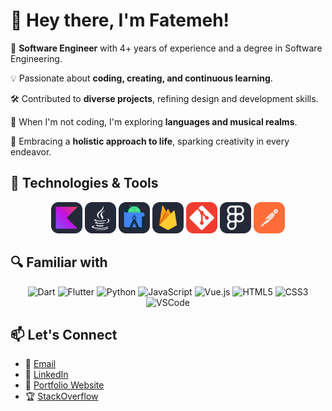 # 👋 Hey there, I'm Fatemeh!

🚀 **Software Engineer** with 4+ years of experience and a degree in Software Engineering.

💡 Passionate about **coding, creating, and continuous learning**.

🛠️ Contributed to **diverse projects**, refining design and development skills.

🎵 When I'm not coding, I'm exploring **languages and musical realms**.

🌌 Embracing a **holistic approach to life**, sparking creativity in every endeavor.

## 🔧 Technologies & Tools

<p align="center">
  <img src="https://raw.githubusercontent.com/tandpfun/skill-icons/59059d9d1a2c092696dc66e00931cc1181a4ce1f/icons/Kotlin-Dark.svg" alt="Kotlin" width="50"/> 
  <img src="https://raw.githubusercontent.com/tandpfun/skill-icons/59059d9d1a2c092696dc66e00931cc1181a4ce1f/icons/Java-Dark.svg" alt="Java" width="50"/> 
  <img src="https://raw.githubusercontent.com/tandpfun/skill-icons/59059d9d1a2c092696dc66e00931cc1181a4ce1f/icons/AndroidStudio-Dark.svg" alt="Android Studio" width="50"/> 
  <img src="https://raw.githubusercontent.com/tandpfun/skill-icons/59059d9d1a2c092696dc66e00931cc1181a4ce1f/icons/Firebase-Dark.svg" alt="Firebase" width="50"/> 
  <img src="https://raw.githubusercontent.com/tandpfun/skill-icons/59059d9d1a2c092696dc66e00931cc1181a4ce1f/icons/Git.svg" alt="Git" width="50"/> 
  <img src="https://raw.githubusercontent.com/tandpfun/skill-icons/59059d9d1a2c092696dc66e00931cc1181a4ce1f/icons/Figma-Dark.svg" alt="Figma" width="50"/> 
  <img src="https://raw.githubusercontent.com/tandpfun/skill-icons/59059d9d1a2c092696dc66e00931cc1181a4ce1f/icons/Postman.svg" alt="Postman" width="50"/>
</p>

## 🔍 Familiar with

<p align="center">
  <img src="https://cdn.jsdelivr.net/gh/devicons/devicon/icons/dart/dart-original.svg" alt="Dart" width="30"/> 
  <img src="https://cdn.jsdelivr.net/gh/devicons/devicon/icons/flutter/flutter-original.svg" alt="Flutter" width="30"/> 
  <img src="https://cdn.jsdelivr.net/gh/devicons/devicon/icons/python/python-original.svg" alt="Python" width="30"/> 
  <img src="https://cdn.jsdelivr.net/gh/devicons/devicon/icons/javascript/javascript-original.svg" alt="JavaScript" width="30"/> 
  <img src="https://cdn.jsdelivr.net/gh/devicons/devicon/icons/vuejs/vuejs-original.svg" alt="Vue.js" width="30"/> 
  <img src="https://cdn.jsdelivr.net/gh/devicons/devicon/icons/html5/html5-original.svg" alt="HTML5" width="30"/> 
  <img src="https://cdn.jsdelivr.net/gh/devicons/devicon/icons/css3/css3-original.svg" alt="CSS3" width="30"/> 
  <img src="https://cdn.jsdelivr.net/gh/devicons/devicon/icons/vscode/vscode-original.svg" alt="VSCode" width="30"/>
</p>

## 📫 Let's Connect

- 📧 [Email](mailto:ftm.amani95@gmail.com)
- 💼 [LinkedIn](https://www.linkedin.com/in/fatemeh-amani95/)
- 🔗 [Portfolio Website](https://ftm-amani.github.io/)
- 🏆 [StackOverflow](https://stackoverflow.com/users/15750541/ftm-amani)
